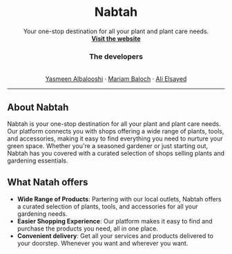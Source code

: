 <div align="center">
  <h1>Nabtah</h1>
  <p>
    Your one-stop destination for all your plant and plant care needs.
    <br />
    <a href="www.nabtah.com"><strong>Visit the website</strong></a>
    <br />
    <h3>The developers</h3>
    <br />
    <a href="https://github.com/yomalbalooshi">Yasmeen Albalooshi</a>
    ·
    <a href="https://github.com/MariamBaloch">Mariam Baloch</a>
    ·
    <a href="https://github.com/AliElamir">Ali Elsayed</a>
  </p>
  
</div>

---

## About Nabtah

Nabtah is your one-stop destination for all your plant and plant care needs. Our platform connects you with shops offering a wide range of plants, tools, and accessories, making it easy to find everything you need to nurture your green space. Whether you're a seasoned gardener or just starting out, Nabtah has you covered with a curated selection of shops selling plants and gardening essentials.

## What Natah offers

- **Wide Range of Products**: Partering with our local outlets, Nabtah offers a curated selection of plants, tools, and accessories for all your gardening needs.
- **Easier Shopping Experience**: Our platform makes it easy to find and purchase the products you need, all in one place.
- **Convenient delivery**: Get all your services and products delivered to your doorstep. Whenever you want and wherever you want.

